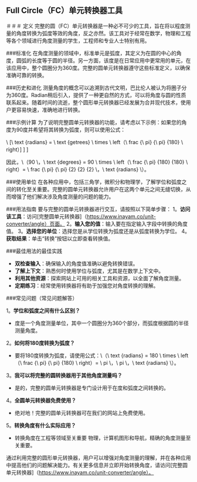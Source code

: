 ## Full Circle（FC）单元转换器工具

＃＃＃ 定义
完整的圆（FC）单元转换器是一种必不可少的工具，旨在将以程度测量的角度转换为弧度等效的角度，反之亦然。该工具对于经常在数学，物理和工程等各个领域进行角度测量的学生，工程师和专业人士特别有用。

###标准化
在角度测量的领域中，标准单元是弧度，其定义为在圆的中心的角度，圆弧的长度等于圆的半径。另一方面，该度是在日常应用中更常用的单元，在该应用中，整个圆圈分为360度。完整的圆单元转换器遵守这些标准定义，以确保准确可靠的转换。

###历史和进化
测量角度的概念可以追溯到古代文明，巴比伦人被认为将圈子分为360度。Radian稍后引入，提供了一种更自然的方式，可以将角度与圆的性质联系起来。随着时间的流逝，整个圆形单元转换器已经发展为合并现代技术，使用户更容易快速，准确地进行转换。

###示例计算
为了说明完整圆单元转换器的功能，请考虑以下示例：如果您的角度为90度并希望将其转换为弧度，则可以使用公式：

\ [\ text {radians} = \ text {getrees} \ times \ left（\ frac {\ pi} {\ pi} {180} \ right）\] \] \]

因此，\（90 \，\ text {degrees} = 90 \ times \ left（\ frac {\ pi} {180} {180} \ right）= \ frac {\ pi} {\ pi} {2} {2} {2} \，\ text {radians} \）。

###使用单位
在各种应用中，包括三角学，微积分和物理学，了解学位和弧度之间的转化至关重要。完整的圆单元转换器允许用户在这两个单元之间无缝切换，从而增强了他们解决涉及角度测量的问题的能力。

###用法指南
要与完整的圆单元转换器进行交互，请按照以下简单步骤：
1。**访问该工具**：访问[完整圆单元转换器]（https://www.inayam.co/unit-converter/angle）页面。
2。**输入您的值**：输入要在指定输入字段中转换的角度值。
3。**选择您的单位**：选择您是从学位转换为弧度还是从弧度转换为学位。
4。**获取结果**：单击“转换”按钮以立即查看转换值。

###最佳用法的最佳实践
- **双检查输入**：确保输入的角度值准确以避免转换错误。
- **了解上下文**：熟悉何时使用学位与弧度，尤其是在数学上下文中。
- **利用其他资源**：探索网站上可用的相关工具和资源，以全面了解角度测量。
- **定期练习**：经常使用转换器将有助于加强您对角度转换的理解。

###常见问题（常见问题解答）

1。**学位和弧度之间有什么区别？**
- 度是一个角度测量单位，其中一个圆圈分为360个部分，而弧度根据圆的半径测量角度。

2。**如何将180度转换为弧度？**
- 要将180度转换为弧度，请使用公式：\（\ text {radians} = 180 \ times \ left（\ frac {\ pi} {\ pi} {180} \ right）= \ pi \，\ pi \，\ text {radians} \）。

3。**我可以将完整的圆转换器用于其他角度测量吗？**
- 是的，完整的圆单元转换器是专门设计用于在度和弧度之间转换的。

4。**全圆单元转换器免费使用？**
- 绝对地！完整的圆单元转换器可在我们的网站上免费使用。

5。**转换角度有什么实际应用？**
- 转换角度在工程等领域至关重要 物理，计算机图形和导航，精确的角度测量至关重要。

通过利用完整的圆形单元转换器，用户可以增强对角度测量的理解，并在各种应用中提高他们的问题解决能力。有关更多信息并立即开始转换角度，请访问[完整圆单元转换器]（https://www.inayam.co/unit-converter/angle）。